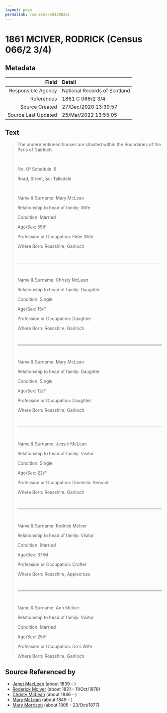 ```yaml
---
layout: page
permalink: /sources/s91380221
---
```


# 1861 MCIVER, RODRICK (Census 066/2 3/4)

## Metadata

Field | Detail
---:|:---
Responsible Agency | National Records of Scotland
References | 1861 C 066/2 3/4
Source Created | 27/Dec/2020 13:39:57
Source Last Updated | 25/Mar/2022 13:55:05

## Text

> The undermentioned houses are situated within the Boundaries of the Paris of Gairloch
>
> <br/>
>
> No. Of Schedule: 8
>
> Road, Street, &c: Talladale
>
> <br/>
>
> Name & Surname: Mary McLean
>
> Relationship to head of family: Wife
>
> Condition: Married
>
> Age/Sex: 55/F
>
> Profession or Occupation: Elder Wife
>
> Where Born: Rossshire, Gairloch
>
> <br/>
>
> ---
>
> <br/>
>
> Name & Surname: Christy McLean
>
> Relationship to head of family: Daughter
>
> Condition: Single
>
> Age/Sex: 15/F
>
> Profession or Occupation: Daughter
>
> Where Born: Rossshire, Gairloch
>
> <br/>
>
> ---
>
> <br/>
>
> Name & Surname: Mary McLean
>
> Relationship to head of family: Daughter
>
> Condition: Single
>
> Age/Sex: 12/F
>
> Profession or Occupation: Daughter
>
> Where Born: Rossshire, Gairloch
>
> <br/>
>
> ---
>
> <br/>
>
> Name & Surname: Jessie McLean
>
> Relationship to head of family: Visitor
>
> Condition: Single
>
> Age/Sex: 22/F
>
> Profession or Occupation: Domestic Servant
>
> Where Born: Rossshire, Gairloch
>
> <br/>
>
> ---
>
> <br/>
>
> Name & Surname: Rodrick McIver
>
> Relationship to head of family: Visitor
>
> Condition: Married
>
> Age/Sex: 37/M
>
> Profession or Occupation: Crofter
>
> Where Born: Rossshire, Applecross
>
> <br/>
>
> ---
>
> <br/>
>
> Name & Surname: Ann McIver
>
> Relationship to head of family: Visitor
>
> Condition: Married
>
> Age/Sex: 25/F
>
> Profession or Occupation: Do's Wife
>
> Where Born: Rossshire, Gairloch
>

## Source Referenced by

* [Janet MacLean](../people/@4850940@-janet-maclean-b1839-d.md) (about 1839 - )
* [Roderick McIver](../people/@91038040@-roderick-mciver-b1821-d1878-10-11.md) (about 1821 - 11/Oct/1878)
* [Christy McLean](../people/@62955988@-christy-mclean-b1846-d.md) (about 1846 - )
* [Mary McLean](../people/@45920386@-mary-mclean-b1849-d.md) (about 1849 - )
* [Mary Morrison](../people/@18316154@-mary-morrison-b1805-d1877-10-23.md) (about 1805 - 23/Oct/1877)
